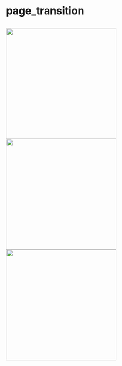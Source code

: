 # page_transition



## 
<img src="https://user-images.githubusercontent.com/37551474/115761380-f4195200-a3aa-11eb-9874-844001438ad2.png" height="300em" /><img src="https://user-images.githubusercontent.com/37551474/115761394-f67bac00-a3aa-11eb-820d-3e9666a2783b.png" height="300em" /><img src="hhttps://user-images.githubusercontent.com/37551474/115761398-f7acd900-a3aa-11eb-90ec-c750decbf565.png" height="300em" />